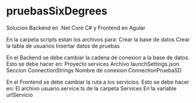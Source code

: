 # pruebasSixDegrees
Solucion Backend en .Net Core C# y Frontend en Agular

En la carpeta scripts estan los archivos para:
  Crear la base de datos
  Crear la tabla de usuarios
  Insertar datos de pruebas
  
En el Backend se debe cambiar la cadena de conexion a la base de datos. Esto se debe hacer en:
  Proyecto services
    Archivo launchSettings.json
      Seccion ConnectionStrings
        Nombre de conexion ConnectionPruebaSD
        
En el Frontend se debe cambiar la ruta a los servicios. Esto se debe hacer en:
  El archivo usuario.service.ts de la carpeta Services
    En la variable urlServicio
    
